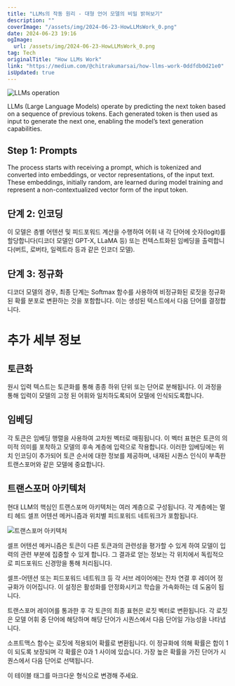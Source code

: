 ```yaml
---
title: "LLMs의 작동 원리 - 대형 언어 모델의 비밀 밝혀보기"
description: ""
coverImage: "/assets/img/2024-06-23-HowLLMsWork_0.png"
date: 2024-06-23 19:16
ogImage:
  url: /assets/img/2024-06-23-HowLLMsWork_0.png
tag: Tech
originalTitle: "How LLMs Work"
link: "https://medium.com/@chitrakumarsai/how-llms-work-0ddfdb0d21e0"
isUpdated: true
---
```


![LLMs operation](/assets/img/2024-06-23-HowLLMsWork_0.png)

LLMs (Large Language Models) operate by predicting the next token based on a sequence of previous tokens. Each generated token is then used as input to generate the next one, enabling the model’s text generation capabilities.

## Step 1: Prompts

The process starts with receiving a prompt, which is tokenized and converted into embeddings, or vector representations, of the input text. These embeddings, initially random, are learned during model training and represent a non-contextualized vector form of the input token.

<div class="content-ad"></div>

## 단계 2: 인코딩

이 모델은 층별 어텐션 및 피드포워드 계산을 수행하여 어휘 내 각 단어에 숫자(logit)를 할당합니다(디코더 모델인 GPT-X, LLaMA 등) 또는 컨텍스트화된 임베딩을 출력합니다(버트, 로버타, 일렉트라 등과 같은 인코더 모델).

## 단계 3: 정규화

디코더 모델의 경우, 최종 단계는 Softmax 함수를 사용하여 비정규화된 로짓을 정규화된 확률 분포로 변환하는 것을 포함합니다. 이는 생성된 텍스트에서 다음 단어를 결정합니다.

<div class="content-ad"></div>

# 추가 세부 정보

## 토큰화

원시 입력 텍스트는 토큰화를 통해 종종 하위 단위 또는 단어로 분해됩니다. 이 과정을 통해 입력이 모델의 고정 된 어휘와 일치하도록되어 모델에 인식되도록합니다.

## 임베딩

<div class="content-ad"></div>

각 토큰은 임베딩 행렬을 사용하여 고차원 벡터로 매핑됩니다. 이 벡터 표현은 토큰의 의미적 의미를 포착하고 모델의 후속 계층에 입력으로 작용합니다. 이러한 임베딩에는 위치 인코딩이 추가되어 토큰 순서에 대한 정보를 제공하며, 내재된 시퀀스 인식이 부족한 트랜스포머와 같은 모델에 중요합니다.

## 트랜스포머 아키텍처

현대 LLM의 핵심인 트랜스포머 아키텍처는 여러 계층으로 구성됩니다. 각 계층에는 멀티 헤드 셀프 어텐션 메커니즘과 위치별 피드포워드 네트워크가 포함됩니다.

![트랜스포머 아키텍처](/assets/img/2024-06-23-HowLLMsWork_1.png)

<div class="content-ad"></div>

셀프 어텐션 메커니즘은 토큰이 다른 토큰과의 관련성을 평가할 수 있게 하여 모델이 입력의 관련 부분에 집중할 수 있게 합니다. 그 결과로 얻는 정보는 각 위치에서 독립적으로 피드포워드 신경망을 통해 처리됩니다.

셀프-어텐션 또는 피드포워드 네트워크 등 각 서브 레이어에는 잔차 연결 후 레이어 정규화가 이어집니다. 이 설정은 활성화를 안정화시키고 학습을 가속화하는 데 도움이 됩니다.

트랜스포머 레이어를 통과한 후 각 토큰의 최종 표현은 로짓 벡터로 변환됩니다. 각 로짓은 모델 어휘 중 단어에 해당하며 해당 단어가 시퀀스에서 다음 단어일 가능성을 나타냅니다.

소프트맥스 함수는 로짓에 적용되어 확률로 변환됩니다. 이 정규화에 의해 확률은 합이 1이 되도록 보장되며 각 확률은 0과 1 사이에 있습니다. 가장 높은 확률을 가진 단어가 시퀀스에서 다음 단어로 선택됩니다.

<div class="content-ad"></div>

이 테이블 태그를 마크다운 형식으로 변경해 주세요.
